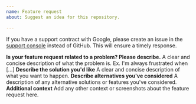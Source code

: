 ```yaml
---
name: Feature request
about: Suggest an idea for this repository.

---
```


If you have a support contract with Google, please create an issue in the [support console](https://cloud.google.com/support/) instead of GitHub. This will ensure a timely response.

 **Is your feature request related to a problem? Please describe.**
A clear and concise description of what the problem is. Ex. I'm always frustrated when [...]
 **Describe the solution you'd like**
A clear and concise description of what you want to happen.
 **Describe alternatives you've considered**
A description of any alternative solutions or features you've considered.
 **Additional context**
Add any other context or screenshots about the feature request here.
